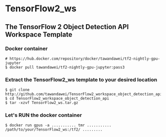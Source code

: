 # TensorFlow2_ws
## The TensorFlow 2 Object Detection API Workspace Template

### Docker container
```
# https://hub.docker.com/repository/docker/tawandawei/tf2-nightly-gpu-jupyter
$ docker pull tawandawei/tf2-nightly-gpu-jupyter:pass3
```
### Extract the TensorFlow2_ws template to your desired location
```
$ git clone http://github.com/tawandawei/TensorFlow2_workspace_object_detection_api.git
$ cd TensorFlow2_workspace_object_detection_api
$ tar -xzvf TensorFlow2_ws.tar.gz
```

### Let's RUN the docker container
```
$ docker run gpus -a ........... tmr ........... /path/to/your/TensorFlow2_ws:/tf2/ .........
```
